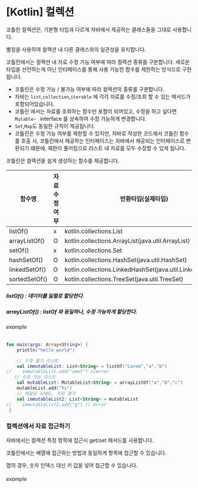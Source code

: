 # [Kotlin] 컬렉션

코틀린 컬렉션은, 기본형 타입과 다르게 자바에서 제공하는 클래스들을 그대로 사용합니다. 

 별칭을 사용하여 컬랙션 내 다른 클래스와의 일관성을 유지합니다.



코틀린에서는 컬렉션 내 자료 수정 가능 여부에 따라 컬렉션 종류를 구분합니다. 새로운 타입을 선언하는게 아닌 인터페이스를 통해 사용 가능한 함수를 제한하는 방식으로 구현됩니다.

- 코틀린은 수정 가능 / 불가능 여부에 따라 컬렉션의 종류를 구분합니다.
- 자바는 `list`,`collection`,`iterable`  에 각각 자료를 수정/조회 할 수 있는 메서드가 포함되어있습니다.
- 코틀린 에서는 자료를 조회하는 함수만 포함이 되어있고, 수정을 하고 싶다면 `Mutable~ ` interface 를 상속하여 수정 가능하게 변경합니다.
- `Set`,`Map`도 동일한 규칙이 제공됩니다. 
- 코틀린은 수정 가능 여부를 제한할 수 있지만, 자바로 작성한 코드에서 코틀린 함수를 호출 시, 코틀린에서 제공하는 인터페이스는 자바에서 제공되는 인터페이스로 변환되기 떄문에, 제한이 풀어짐으로 리스트 내 자료를 모두 수정할 수 있게 됩니다.



코틀린은 컬렉션을 쉽게 생성하는 함수를 제공합니다. 

| 함수명           | 자료수정여부 | 반환타입(실제타입)                               |
| ------------- | ------ | ---------------------------------------- |
| listOf()      | x      | kotlin.collections.List                  |
| arrayListOf() | O      | kotlin.collections.ArrayList(java.util.ArrayList) |
| setOf()       | x      | kotlin.collections.Set                   |
| hashSetOf()   | O      | kotlin.collections.HashSet(java.util.HashSet) |
| linkedSetOf() | O      | kotlin.collections.LinkedHashSet(java.util.LinkedHashSet) |
| sortedSetOf() | O      | kotlin.collections.TreeSet(java.util.TreeSet) |

##### listOf() : 데이터를 일렬로 할당한다.

##### arrayListOf() : listOf 와 동일하나, 수정 가능하게 할당한다. 

###### example

```kotlin
fun main(args: Array<String>) {
    println("hello world")

    // 수정 불가 리스트
    val immutableList: List<String> = listOf("Lorem","a","b")
//    immutableList.add("amet") //error
   // 수정 가능 리스트
    val mutableList: MutableList<String> = arrayListOf("a","b","c")
    mutableList.add("hi")
    // 재할당 시에도, 지원 불가 
    val immutableList2: List<String> = mutableList
//    immutableList2.add("g") // error
 }
```

### 컬렉션에서 자료 접근하기

자바에서는 컬렉션 특정 항목에 접근시 get/set 메서드를 사용합니다.

코틀린에서는 배열에 접근하는 방법과 동일하게 항목에 접근할 수 있습니다.

맵의 경우, 숫자 인덱스 대신 키 값을 넣어 접근할 수 있습니다.

###### example

